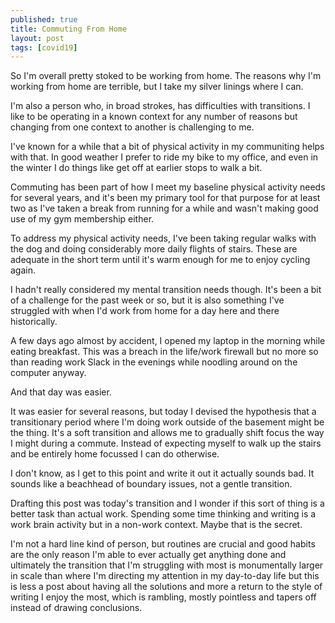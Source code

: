 ```yaml
---
published: true
title: Commuting From Home
layout: post
tags: [covid19]
---
```


So I'm overall pretty stoked to be working from home. The reasons why I'm working from home are terrible, but I take my silver linings where I can.

I'm also a person who, in broad strokes, has difficulties with transitions. I like to be operating in a known context for any number of reasons but changing from one context to another is challenging to me.

I've known for a while that a bit of physical activity in my communiting helps with that. In good weather I prefer to ride my bike to my office, and even in the winter I do things like get off at earlier stops to walk a bit. 

Commuting has been part of how I meet my baseline physical activity needs for several years, and it's been my primary tool for that purpose for at least two as I've taken a break from running for a while and wasn't making good use of my gym membership either.

To address my physical activity needs, I've been taking regular walks with the dog and doing considerably more daily flights of stairs. These are adequate in the short term until it's warm enough for me to enjoy cycling again.

I hadn't really considered my mental transition needs though. It's been a bit of a challenge for the past week or so, but it is also something I've struggled with when I'd work from home for a day here and there historically.

A few days ago almost by accident, I opened my laptop in the morning while eating breakfast. This was a breach in the life/work firewall but no more so than reading work Slack in the evenings while noodling around on the computer anyway. 

And that day was easier.

It was easier for several reasons, but today I devised the hypothesis that a transitionary period where I'm doing work outside of the basement might be the thing. It's a soft transition and allows me to gradually shift focus the way I might during a commute. Instead of expecting myself to walk up the stairs and be entirely home focussed I can do otherwise. 

I don't know, as I get to this point and write it out it actually sounds bad. It sounds like a beachhead of boundary issues, not a gentle transition. 
 
Drafting this post was today's transition and I wonder if this sort of thing is a better task than actual work. Spending some time thinking and writing is a work brain activity but in a non-work context. Maybe that is the secret. 

I'm not a hard line kind of person, but routines are crucial and good habits are the only reason I'm able to ever actually get anything done and ultimately the transition that I'm struggling with most is monumentally larger in scale than where I'm directing my attention in my day-to-day life but this is less a post about having all the solutions and more a return to the style of writing I enjoy the most, which is rambling, mostly pointless and tapers off instead of drawing conclusions.